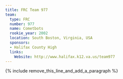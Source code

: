 ```yaml
---
title: FRC Team 977
team:
  type: FRC
  number: 977
  name: Cometbots
  rookie_year: 2002
  location: South Boston, Virginia, USA
  sponsors:
  - Halifax County High
  links:
    Website: http://www.halifax.k12.va.us/team977
---
```


{% include remove_this_line_and_add_a_paragraph %}